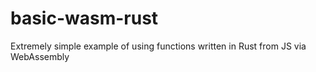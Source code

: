 # basic-wasm-rust
Extremely simple example of using functions written in Rust from JS via WebAssembly
